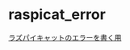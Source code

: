 # raspicat_error
[ラズパイキャットのエラーを書く用](https://github.com/CIT-Autonomous-Robot-Lab/raspicat_error/wiki)
